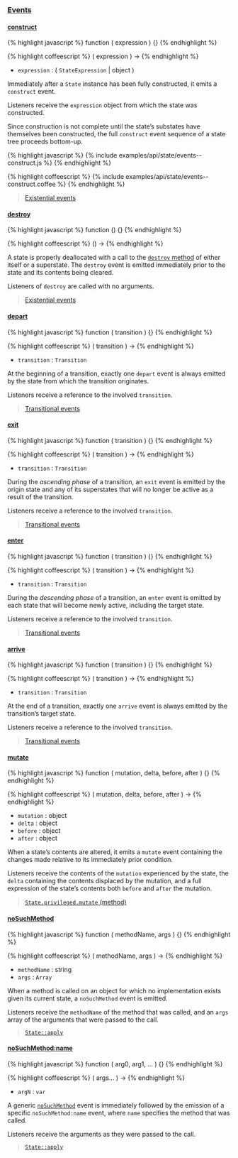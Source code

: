 ### [Events](#state--events)

#### [construct](#state--events--construct)

{% highlight javascript %}
function ( expression ) {}
{% endhighlight %}

{% highlight coffeescript %}
( expression ) ->
{% endhighlight %}

* `expression` : ( `StateExpression` | object )

Immediately after a `State` instance has been fully constructed, it emits a `construct` event.

Listeners receive the `expression` object from which the state was constructed.

Since construction is not complete until the state’s substates have themselves been constructed, the full `construct` event sequence of a state tree proceeds bottom-up.

{% highlight javascript %}
{% include examples/api/state/events--construct.js %}
{% endhighlight %}

{% highlight coffeescript %}
{% include examples/api/state/events--construct.coffee %}
{% endhighlight %}

> [Existential events](/docs/#concepts--events--existential)


#### [destroy](#state--events--destroy)

{% highlight javascript %}
function () {}
{% endhighlight %}

{% highlight coffeescript %}
() ->
{% endhighlight %}

A state is properly deallocated with a call to the [`destroy` method](#state--methods--destroy) of either itself or a superstate. The `destroy` event is emitted immediately prior to the state and its contents being cleared.

Listeners of `destroy` are called with no arguments.

> [Existential events](/docs/#concepts--events--existential)


#### [depart](#state--events--depart)

{% highlight javascript %}
function ( transition ) {}
{% endhighlight %}

{% highlight coffeescript %}
( transition ) ->
{% endhighlight %}

* `transition` : `Transition`

At the beginning of a transition, exactly one `depart` event is always emitted by the state from which the transition originates.

Listeners receive a reference to the involved `transition`.

> [Transitional events](/docs/#concepts--events--transitional)


#### [exit](#state--events--exit)

{% highlight javascript %}
function ( transition ) {}
{% endhighlight %}

{% highlight coffeescript %}
( transition ) ->
{% endhighlight %}

* `transition` : `Transition`

During the *ascending phase* of a transition, an `exit` event is emitted by the origin state and any of its superstates that will no longer be active as a result of the transition.

Listeners receive a reference to the involved `transition`.

> [Transitional events](/docs/#concepts--events--transitional)


#### [enter](#state--events--enter)

{% highlight javascript %}
function ( transition ) {}
{% endhighlight %}

{% highlight coffeescript %}
( transition ) ->
{% endhighlight %}

* `transition` : `Transition`

During the *descending phase* of a transition, an `enter` event is emitted by each state that will become newly active, including the target state.

Listeners receive a reference to the involved `transition`.

> [Transitional events](/docs/#concepts--events--transitional)


#### [arrive](#state--events--arrive)

{% highlight javascript %}
function ( transition ) {}
{% endhighlight %}

{% highlight coffeescript %}
( transition ) ->
{% endhighlight %}

* `transition` : `Transition`

At the end of a transition, exactly one `arrive` event is always emitted by the transition’s target state.

Listeners receive a reference to the involved `transition`.

> [Transitional events](/docs/#concepts--events--transitional)


#### [mutate](#state--events--mutate)

{% highlight javascript %}
function ( mutation, delta, before, after ) {}
{% endhighlight %}

{% highlight coffeescript %}
( mutation, delta, before, after ) ->
{% endhighlight %}

* `mutation` : object
* `delta` : object
* `before` : object
* `after` : object

When a state’s contents are altered, it emits a `mutate` event containing the changes made relative to its immediately prior condition.

Listeners receive the contents of the `mutation` experienced by the state, the `delta` containing the contents displaced by the mutation, and a full expression of the state’s contents both `before` and `after` the mutation.

> [`State.privileged.mutate` (method)](/source/#state--privileged--mutate)


#### [noSuchMethod](#state--events--no-such-method)

{% highlight javascript %}
function ( methodName, args ) {}
{% endhighlight %}

{% highlight coffeescript %}
( methodName, args ) ->
{% endhighlight %}

* `methodName` : string
* `args` : `Array`

When a method is called on an object for which no implementation exists given its current state, a `noSuchMethod` event is emitted.

Listeners receive the `methodName` of the method that was called, and an `args` array of the arguments that were passed to the call.

> [`State::apply`](/source/#state--prototype--apply)


#### [noSuchMethod:name](#state--events--no-such-method-name)

{% highlight javascript %}
function ( arg0, arg1, ... ) {}
{% endhighlight %}

{% highlight coffeescript %}
( args... ) ->
{% endhighlight %}

* `argN` : `var`

A generic [`noSuchMethod`](#state--events--no-such-method) event is immediately followed by the emission of a specific `noSuchMethod:name` event, where `name` specifies the method that was called.

Listeners receive the arguments as they were passed to the call.

> [`State::apply`](/source/#state--prototype--apply)
